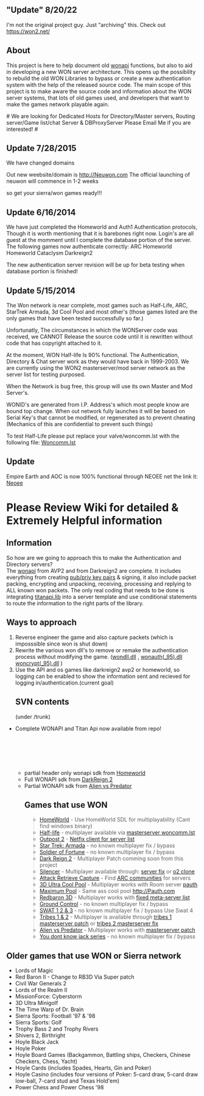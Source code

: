 ## "Update" 8/20/22 ##
I'm not the original project guy. Just "archiving" this.
Check out https://won2.net/

## About ##
<p>This project is here to help document old <a href='wonapi.md'>wonapi</a> functions, but also to aid in developing a new WON server architecture. This opens up the possibility to rebuild the old WON Libraries to bypass or create a new authentication system with the help of the released source code. The main scope of this project is to make aware the source code and information about the WON server systems, that lots of old games used, and developers that want to make the games network playable again.<br>
</p>
# We are looking for Dedicated Hosts for Directory/Master servers, Routing server/Game list/chat Server  & DBProxyServer Please Email Me if you are interested! #

## Update 7/28/2015 ##
We have changed domains

Out new weebsite/domain is http://Neuwon.com
The official launching of neuwon will commence in 1-2 weeks

so get your sierra/won games ready!!!

## Update 6/16/2014 ##
We have just completed the Homeworld and Auth1 Authentication protocols, Though it is worth mentioning that it is barebones right now.  Login's are all guest at the momment until I complete the database portion of the server.
The following games now authenticate correctly:
ARC
Homeworld
Homeworld Cataclysm
Darkreign2

The new authentication server revision will be up for beta testing when database portion is finished!

## Update 5/15/2014 ##
The Won network is near complete, most games such as Half-Life, ARC, StarTrek Armada, 3d Cool Pool and most other's (those games listed are the only games that have been tested successfully so far.)

Unfortunatly, The circumstances in which the WONServer code was received, we CANNOT Release the source code until it is rewritten without code that has copyright attached to it.

At the moment, WON Half-life Is 90% functional.  The Authentication, Directory & Chat server work as they would have back in 1999-2003.  We are currently using the WON2 masterserver/mod server network as the server list for testing purposed.

When the Network is bug free, this group will use its own Master and Mod Server's.

WONID's are generated from I.P. Address's which most people know are bound top change.  When out network fully launches it will be based on Serial Key's that cannot be modified, or regenerated as to prevent cheating (Mechanics of this are confidential to prevent such things)

To test Half-Life please put replace your valve/woncomm.lst with the following file:
[Woncomm.lst](https://drive.google.com/file/d/0B36Itj6rgoAwOFlhZ1JzbzdYVWc/edit?usp=sharing)

## Update ##
Empire Earth and AOC is now 100% functional through NEOEE net
the link it: [Neoee](http://www.neoee.net)
# Please Review Wiki for detailed & Extremely Helpful information #
## Information ##
So how are we going to approach this to make the Authentication and Directory servers? <br> The <a href='wonapi.md'>wonapi</a> from AVP2 and from Darkreign2 are complete.  It includes everything from creating <a href='encrypt.md'>pub/priv key pairs</a> & signing, it also include packet packing, encrypting and unpacking, receiving, processing and replying to ALL known won packets.  The only real coding that needs to be done is integrating <a href='wonapi#titan.md'>titanapi.lib</a> into a server template and use conditional statements to route the information to the right  parts of the library.<br>
<h2>Ways to approach</h2>
<ol><li>Reverse engineer the game and also capture packets (which is imposssible since won is shut down)<br>
</li><li>Rewrite the various won dll's to remove or remake the authentication process without modifying the game. (<a href='directory#wondll.md'>wondll.dll</a> , <a href='directory#wonauth.md'>wonauth(_95).dll</a> <a href='directory#woncrypt.md'>woncrypt(_95).dll</a> )<br>
</li><li>Use the API and os games like darkreign2 avp2 or homeworld, so logging can be  enabled to show the information sent and recieved for logging in/authentication.(current goal)<br>
<h2>SVN contents</h2>
(under /trunk)<br>
</li></ol><ul><li>Complete WONAPI and Titan Api now available from repo!<br>
<br>
<br>
<old><br>
<br>
<br>
<ul><li>partial header only wonapi sdk from <a href='hw1.md'>Homeworld</a>
</li><li>Full WONAPI sdk from <a href='dr2.md'>DarkReign 2</a>
</li><li>Partial WONAPI sdk from <a href='avp2.md'>Alien vs Predator</a>
<h2>Games that use WON</h2>
<ul>
</li></ul><blockquote><li><a href='hw1.md'>HomeWorld</a> - Use HomeWorld SDL for multiplayability (Cant find windows binary)</li>
<li><a href='hl1.md'>Half-life</a> - multiplayer available via <a href='http://won2.net'>masterserver woncomm.lst</a></li>
<li><a href='o2.md'>Outpost 2</a> - <a href='http://www.outpostuniverse.net/network.php'>Netfix client for server list</a></li>
<li><a href='sta.md'>Star Trek: Armada</a> - no known multiplayer fix / bypass</li>
<li><a href='sof.md'>Soldier of Fortune</a> - no known multiplayer fix / bypass</li>
<li><a href='darkreign2.md'>Dark Reign 2</a> - Multiplayer Patch comming soon from this project</li>
<li><a href='Silencer.md'>Silencer</a> - Multiplayer available through: <a href='http://rgb9000.net/silencer/'>server fix</a> or <a href='http://rgb9000.net/cypher'>o2 clone</a></li>
<li><a href='ARC.md'>Attack Retrieve Capture</a> - Find <a href='http://forums.arc-hq.net/'>ARC communities</a> for servers</li>
<li><a href='ultra.md'>3D Ultra Cool Pool</a> - Multiplayer works with Room server <a href='http://Pauth.com'>pauth</a></li>
<li><a href='ultra.md'>Maximum Pool</a> - Same ass cool pool <a href='http://Pauth.com'>http://Pauth.com</a> </li>
<li><a href='rb3d.md'>Redbaron 3D</a> - Multiplayer works with <a href='http://www.gunjones.com/RBservers.txt'>fixed meta-server list</a></li>
<li><a href='groundcontrol.md'>Ground Control</a> - no known multiplayer fix / bypass</li>
<li><a href='swat.md'>SWAT 1 2 &amp; 3</a> - no known multiplayer fix / bypass Use Swat 4</li>
<li><a href='tribes.md'>Tribes 1 &amp; 2</a> - Multiplayer is available through <a href='http://tribesone.com/forum/showthread.php?19177-New-Tribes-Master-Server-Instructions'>tribes 1 masterserver patch</a> or <a href='http://t2.plugh.us/#howget'>tribes 2 masterserver fix</a></li>
<li><a href='avp.md'>Alien vs Predator</a> - Multiplayer works with <a href='http://master.lithfaq.com/'>masterserver patch</a></li>
<li><a href='ydkj.md'>You dont know jack series</a> - no known multiplayer fix / bypass</li>
</ul></blockquote></li></ul>

<h2>Older games that use WON or Sierra network</h2>
<ul><li>Lords of Magic<br>
</li><li>Red Baron II - Change to RB3D Via Super patch<br>
</li><li>Civil War Generals 2<br>
</li><li>Lords of the Realm II<br>
</li><li>MissionForce: Cyberstorm<br>
</li><li>3D Ultra Minigolf<br>
</li><li>The Time Warp of Dr. Brain<br>
</li><li>Sierra Sports: Football '97 & '98<br>
</li><li>Sierra Sports: Golf<br>
</li><li>Trophy Bass 2 and Trophy Rivers<br>
</li><li>Shivers 2, Birthright<br>
</li><li>Hoyle Black Jack<br>
</li><li>Hoyle Poker<br>
</li><li>Hoyle Board Games (Backgammon, Battling ships, Checkers, Chinese Checkers, Chess, Yacht)<br>
</li><li>Hoyle Cards (includes Spades, Hearts, Gin and Poker)<br>
</li><li>Hoyle Casino (includes four versions of Poker: 5-card draw, 5-card draw low-ball, 7-card stud and Texas Hold'em)<br>
</li><li>Power Chess and Power Chess '98</li></ul>
